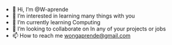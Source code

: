 - 👋 Hi, I’m @W-aprende
- 👀 I’m interested in learning many things with you 
- 🌱 I’m currently learning  Computing
- 💞️ I’m looking to collaborate on In any of your projects or jobs 
- 📫 How to reach me wongaprende@gmail.com 

<!---
W-aprende/W-aprende is a ✨ special ✨ repository because its `README.md` (this file) appears on your GitHub profile.
You can click the Preview link to take a look at your changes.
--->
